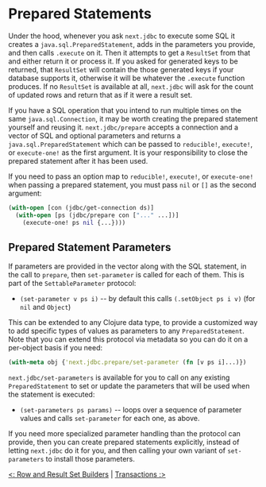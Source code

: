 # Prepared Statements

Under the hood, whenever you ask `next.jdbc` to execute some SQL it creates a `java.sql.PreparedStatement`, adds in the parameters you provide, and then calls `.execute` on it. Then it attempts to get a `ResultSet` from that and either return it or process it. If you asked for generated keys to be returned, that `ResultSet` will contain the those generated keys if your database supports it, otherwise it will be whatever the `.execute` function produces. If no `ResultSet` is available at all, `next.jdbc` will ask for the count of updated rows and return that as if it were a result set.

If you have a SQL operation that you intend to run multiple times on the same `java.sql.Connection`, it may be worth creating the prepared statement yourself and reusing it. `next.jdbc/prepare` accepts a connection and a vector of SQL and optional parameters and returns a `java.sql.PreparedStatement` which can be passed to `reducible!`, `execute!`, or `execute-one!` as the first argument. It is your responsibility to close the prepared statement after it has been used.

If you need to pass an option map to `reducible!`, `execute!`, or `execute-one!` when passing a prepared statement, you must pass `nil` or `[]` as the second argument:

```clojure
(with-open [con (jdbc/get-connection ds)]
  (with-open [ps (jdbc/prepare con ["..." ...])]
    (execute-one! ps nil {...})))
```

## Prepared Statement Parameters

If parameters are provided in the vector along with the SQL statement, in the call to `prepare`, then `set-parameter` is called for each of them. This is part of the `SettableParameter` protocol:

* `(set-parameter v ps i)` -- by default this calls `(.setObject ps i v)` (for `nil` and `Object`)

This can be extended to any Clojure data type, to provide a customized way to add specific types of values as parameters to any `PreparedStatement`. Note that you can extend this protocol via metadata so you can do it on a per-object basis if you need:

```clojure
(with-meta obj {'next.jdbc.prepare/set-parameter (fn [v ps i]...)})
```

`next.jdbc/set-parameters` is available for you to call on any existing `PreparedStatement` to set or update the parameters that will be used when the statement is executed:

* `(set-parameters ps params)` -- loops over a sequence of parameter values and calls `set-parameter` for each one, as above.

If you need more specialized parameter handling than the protocol can provide, then you can create prepared statements explicitly, instead of letting `next.jdbc` do it for you, and then calling your own variant of `set-parameters` to install those parameters.

[<: Row and Result Set Builders](https://cljdoc.org/d/seancorfield/next.jdbc/CURRENT/doc/getting-started/rs-builders) | [Transactions :>](https://cljdoc.org/d/seancorfield/next.jdbc/CURRENT/doc/getting-started/transactions)
